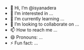 - 👋 Hi, I’m @isyanadera
- 👀 I’m interested in ...
- 🌱 I’m currently learning ...
- 💞️ I’m looking to collaborate on ...
- 📫 How to reach me ...
- 😄 Pronouns: ...
- ⚡ Fun fact: ...

<!---
isyanadera/isyanadera is a ✨ special ✨ repository because its `README.md` (this file) appears on your GitHub profile.
You can click the Preview link to take a look at your changes.
--->
